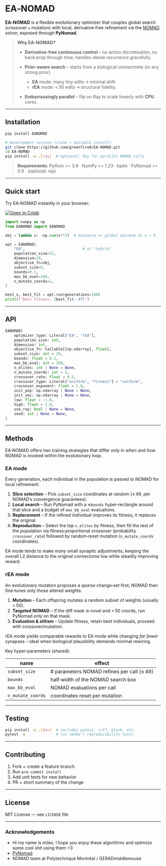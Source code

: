 # EA‑NOMAD

**EA‑NOMAD** is a flexible evolutionary optimizer that couples global search (crossover + mutation) with local, derivative‑free refinement via the [NOMAD](https://www.gerad.ca/nomad) solver, exposed through **PyNomad**.

> **Why EA‑NOMAD?**
>
> * **Derivative‑free continuous control** – no action discretisation, no back‑prop through time; handles dense recurrence gracefully.
> * **Prior‑aware search** – starts from a biological connectome (or any strong prior).
>
>   * **EA** mode: many tiny edits → minimal drift.
>   * **rEA** mode: < 50 edits → structural fidelity.
> * **Embarrassingly parallel** – flip on Ray to scale linearly with **CPU** cores.

---

## Installation

```bash
pip install EANOMAD

# Development version (clone + editable install)
git clone https://github.com/greenfire0/EA-NOMAD.git
cd EA-NOMAD
pip install -e .[ray]  # optional: Ray for parallel NOMAD calls
```

> **Requirements**: Python >= 3.9 · NumPy >= 1.23 · tqdm · PyNomad >= 0.9 · (optional: ray)

---

## Quick start

Try EA‑NOMAD instantly in your browser:

[![Open In Colab](https://colab.research.google.com/assets/colab-badge.svg)](https://colab.research.google.com/drive/1t9taWU-ElAFRCeUPU1YAAzL8VkQepoND?usp=sharing)
```python
import numpy as np
from EANOMAD import EANOMAD

obj = lambda x: -np.sum(x**2)  # maximise => global optimum at x = 0

opt = EANOMAD(
    "EA",                          # or "hybrid"
    population_size=32,
    dimension=10,
    objective_fn=obj,
    subset_size=5,
    bounds=0.2,
    max_bb_eval=100,
    n_mutate_coords=2,
)

best_x, best_fit = opt.run(generations=100)
print(f"Best fitness: {best_fit:.4f}")
```

---

## API

```python
EANOMAD(
    optimizer_type: Literal["EA", "rEA"],
    population_size: int,
    dimension: int,
    objective_fn: Callable[[np.ndarray], float],
    subset_size: int = 20,
    bounds: float = 0.1,
    max_bb_eval: int = 200,
    n_elites: int | None = None,
    n_mutate_coords: int = 5,
    crossover_rate: float = 0.5,
    crossover_type: Literal["uniform", "fitness"] = "uniform",
    crossover_exponent: float = 1.0,
    init_pop: np.ndarray | None = None,
    init_vec: np.ndarray | None = None,
    low: float = -1.0,
    high: float = 1.0,
    use_ray: bool | None = None,
    seed: int | None = None,
)
```

---

## Methods

EA‑NOMAD offers two training strategies that differ only in *when* and *how* NOMAD is invoked within the evolutionary loop.

### EA mode

Every generation, each individual in the population is passed to NOMAD for local refinement:

1. **Slice selection** – Pick `subset_size` coordinates at random (≤ 49, per NOMAD’s convergence guarantees).
2. **Local search** – Run PyNomad with a ±`bounds` hyper‑rectangle around that slice and a budget of `max_bb_eval` evaluations.
3. **Replacement** – If the refined individual improves its fitness, it replaces the original.
4. **Reproduction** – Select the top `n_elites` by fitness, then fill the rest of the population via fitness‑proportional crossover (probability `crossover_rate`) followed by random‑reset mutation (`n_mutate_coords` coordinates).

EA mode tends to make *many* small synaptic adjustments, keeping the overall L2 distance to the original connectome low while steadily improving reward.

### rEA mode

An evolutionary mutation proposes a *sparse* change‑set first; NOMAD then fine‑tunes only those altered weights:

1. **Mutation** – Each offspring mutates a random subset of weights (usually < 50).
2. **Targeted NOMAD** – If the diff mask is novel and < 50 coords, run PyNomad *only* on that mask.
3. **Evaluation & elitism** – Update fitness, retain best individuals, proceed with crossover/mutation.

rEA mode yields comparable rewards to EA mode while changing *far fewer* synapses – ideal when biological plausibility demands minimal rewiring.

Key hyper‑parameters (shared):

| name              | effect                                     |
| ----------------- | ------------------------------------------ |
| `subset_size`     | # parameters NOMAD refines per call (≤ 49) |
| `bounds`          | half‑width of the NOMAD search box         |
| `max_bb_eval`     | NOMAD evaluations per call                 |
| `n_mutate_coords` | coordinates reset per mutation             |

---

## Testing

```bash
pip install -e .[dev]  # includes pytest, ruff, black, etc.
pytest -q              # run smoke + reproducibility tests
```

---

## Contributing

1. Fork + create a feature branch
2. Run `pre-commit install`
3. Add unit tests for new behavior
4. PR + short summary of the change

---

## License

MIT License — see `LICENSE` file

---

### Acknowledgements

* Hi my name is miles, I hope you enjoy these algorithms and optimize some cool shit using them <3
* [PyNomad](https://github.com/bertsky/pynomad)
* NOMAD team at Polytechnique Montréal / GERADmiddlemouse
